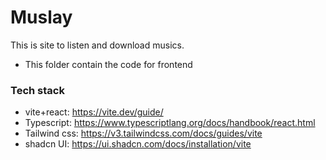 # Muslay
This is site to listen and download musics.
- This folder contain the code for frontend

### Tech stack
- vite+react: https://vite.dev/guide/
- Typescript: https://www.typescriptlang.org/docs/handbook/react.html
- Tailwind css: https://v3.tailwindcss.com/docs/guides/vite
- shadcn UI: https://ui.shadcn.com/docs/installation/vite
 
